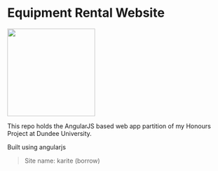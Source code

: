# Equipment Rental Website

<img src="https://raw.githubusercontent.com/remony/Equipment-Rental-API/develop/data/images/system/baw.png" width="200">

This repo holds the AngularJS based web app partition of my Honours Project at Dundee University.

Built using angularjs

> Site name: karite (borrow)

